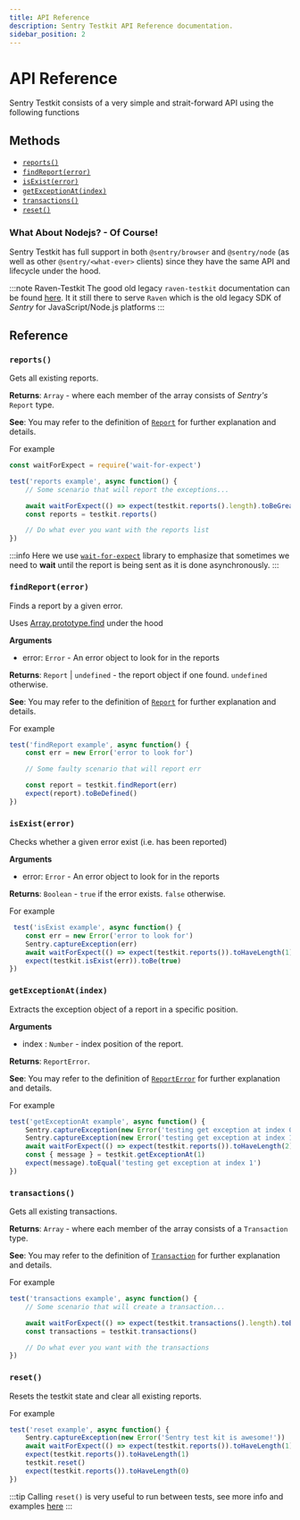 ```yaml
---
title: API Reference
description: Sentry Testkit API Reference documentation.
sidebar_position: 2
---
```


# API Reference
Sentry Testkit consists of a very simple and strait-forward API using the following functions

## Methods
* [`reports()`](#reports)
* [`findReport(error)`](#findreporterror)
* [`isExist(error)`](#isexisterror)
* [`getExceptionAt(index)`](#getexceptionatindex)
* [`transactions()`](#transactions)
* [`reset()`](#reset)

### What About Nodejs? - Of Course!
Sentry Testkit has full support in both `@sentry/browser` and `@sentry/node` (as well as other `@sentry/<what-ever>` clients) since they have the same API and lifecycle under the hood.

:::note Raven-Testkit
The good old legacy `raven-testkit` documentation can be found [here](/docs/raven-testkit-legacy). It it still there to serve `Raven` which is the old legacy SDK of *Sentry* for JavaScript/Node.js platforms
:::

## Reference
### `reports()`
Gets all existing reports.

**Returns**: <code>Array</code> - where each member of the array consists of *Sentry's* <code>Report</code> type.

**See**: You may refer to the definition of [<code>Report</code>](./api/types#report) for further explanation and details.

For example
```javascript
const waitForExpect = require('wait-for-expect')

test('reports example', async function() {
    // Some scenario that will report the exceptions...

    await waitForExpect(() => expect(testkit.reports().length).toBeGreaterThan(0))
    const reports = testkit.reports()

    // Do what ever you want with the reports list
})
```
:::info
Here we use [`wait-for-expect`](https://www.npmjs.com/package/wait-for-expect) library to emphasize that sometimes we need to **wait** until the report is being sent as it is done asynchronously.
:::

### `findReport(error)`
Finds a report by a given error.

Uses [Array.prototype.find](https://developer.mozilla.org/en-US/docs/Web/JavaScript/Reference/Global_Objects/Array/find) under the hood

**Arguments**
* error: `Error` - An error object to look for in the reports

**Returns**: <code>Report</code> \| <code>undefined</code> - the report object if one found. `undefined` otherwise.

**See**: You may refer to the definition of [<code>Report</code>](./api/types#report) for further explanation and details.

For example
```javascript
test('findReport example', async function() {
    const err = new Error('error to look for')

    // Some faulty scenario that will report err

    const report = testkit.findReport(err)
    expect(report).toBeDefined()
})
```

### `isExist(error)`
Checks whether a given error exist (i.e. has been reported)

**Arguments**<br />
* error: `Error` - An error object to look for in the reports

**Returns**: `Boolean` - `true` if the error exists. `false` otherwise.

For example
```javascript
 test('isExist example', async function() {
    const err = new Error('error to look for')
    Sentry.captureException(err)
    await waitForExpect(() => expect(testkit.reports()).toHaveLength(1))
    expect(testkit.isExist(err)).toBe(true)
})
```

### `getExceptionAt(index)`
Extracts the exception object of a report in a specific position.

**Arguments**<br/>
* index : `Number` - index position of the report.

**Returns**: `ReportError`.

**See**: You may refer to the definition of [<code>ReportError</code>](./api/types#reporterror) for further explanation and details.

For example
```javascript
test('getExceptionAt example', async function() {
    Sentry.captureException(new Error('testing get exception at index 0'))
    Sentry.captureException(new Error('testing get exception at index 1'))
    await waitForExpect(() => expect(testkit.reports()).toHaveLength(2))
    const { message } = testkit.getExceptionAt(1)
    expect(message).toEqual('testing get exception at index 1')
})
```

### `transactions()`
Gets all existing transactions.

**Returns**: <code>Array</code> - where each member of the array consists of a <code>Transaction</code> type.

**See**: You may refer to the definition of [<code>Transaction</code>](./api/types#transaction) for further explanation and details.

For example
```javascript
test('transactions example', async function() {
    // Some scenario that will create a transaction...

    await waitForExpect(() => expect(testkit.transactions().length).toBeGreaterThan(0))
    const transactions = testkit.transactions()

    // Do what ever you want with the transactions
})
```

### `reset()`
Resets the testkit state and clear all existing reports.

For example
```javascript
test('reset example', async function() {
    Sentry.captureException(new Error('Sentry test kit is awesome!'))
    await waitForExpect(() => expect(testkit.reports()).toHaveLength(1))
    expect(testkit.reports()).toHaveLength(1)
    testkit.reset()
    expect(testkit.reports()).toHaveLength(0)
})
```

:::tip
Calling `reset()` is very useful to run between tests, see more info and examples [here](/docs/getting-started#reset-between-tests)
:::

